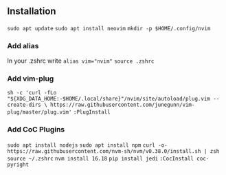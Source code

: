 ## Installation
`sudo apt update`
`sudo apt install neovim`
`mkdir -p $HOME/.config/nvim`

### Add alias

In your .zshrc write `alias vim="nvim"`
`source .zshrc`

### Add vim-plug
`sh -c 'curl -fLo "${XDG_DATA_HOME:-$HOME/.local/share}"/nvim/site/autoload/plug.vim --create-dirs \ https://raw.githubusercontent.com/junegunn/vim-plug/master/plug.vim'`
`:PlugInstall`

### Add CoC Plugins
`sudo apt install nodejs`
`sudo apt install npm`
`curl -o- https://raw.githubusercontent.com/nvm-sh/nvm/v0.38.0/install.sh | zsh`
`source ~/.zshrc`
`nvm install 16.18`
`pip install jedi`
`:CocInstall coc-pyright`
